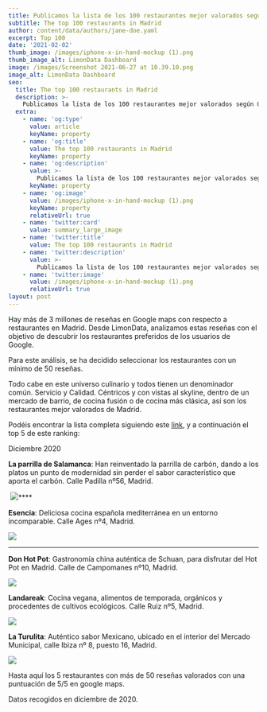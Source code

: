 ```yaml
---
title: Publicamos la lista de los 100 restaurantes mejor valorados según Google Maps
subtitle: The top 100 restaurants in Madrid
author: content/data/authors/jane-doe.yaml
excerpt: Top 100
date: '2021-02-02'
thumb_image: /images/iphone-x-in-hand-mockup (1).png
thumb_image_alt: LimonData Dashboard
image: /images/Screenshot 2021-06-27 at 10.39.10.png
image_alt: LimonData Dashboard
seo:
  title: The top 100 restaurants in Madrid
  description: >-
    Publicamos la lista de los 100 restaurantes mejor valorados según Google Maps.
  extra:
    - name: 'og:type'
      value: article
      keyName: property
    - name: 'og:title'
      value: The top 100 restaurants in Madrid
      keyName: property
    - name: 'og:description'
      value: >-
        Publicamos la lista de los 100 restaurantes mejor valorados según Google Maps.
      keyName: property
    - name: 'og:image'
      value: /images/iphone-x-in-hand-mockup (1).png
      keyName: property
      relativeUrl: true
    - name: 'twitter:card'
      value: summary_large_image
    - name: 'twitter:title'
      value: The top 100 restaurants in Madrid
    - name: 'twitter:description'
      value: >-
        Publicamos la lista de los 100 restaurantes mejor valorados según Google Maps.
    - name: 'twitter:image'
      value: /images/iphone-x-in-hand-mockup (1).png
      relativeUrl: true
layout: post
---
```

Hay más de 3 millones de reseñas en Google maps con respecto a restaurantes en Madrid. Desde LimonData, analizamos estas reseñas con el objetivo de descubrir los restaurantes preferidos de los usuarios de Google. 

Para este análisis, se ha decidido seleccionar los restaurantes con un mínimo de 50 reseñas.

Todo cabe en este universo culinario y todos tienen un denominador común. Servicio y Calidad. Céntricos y con vistas al skyline, dentro de un mercado de barrio, de cocina fusión o de cocina más clásica, así son los restaurantes mejor valorados de Madrid.

Podéis encontrar la lista completa siguiendo este [link](https://datastudio.google.com/s/vNjH7bfXuKU), y a continuación el top 5 de este ranking:

Diciembre 2020

**La parrilla de Salamanca**: Han reinventado la parrilla de carbón, dando a los platos un punto de modernidad sin perder el sabor característico que aporta el carbón. Calle Padilla nº56, Madrid.

 ![](https://lh4.googleusercontent.com/77OpPpM0L0XWia2avzZhXR7RoJ1pH3QE0kPTLf2mLyaGIYIOr-4WaFqbqfAMgv1LvaT2SKbs8p55trj0\_aDnsqD3P7Hq2KMBYGqww2bj3qCuDEiDYsIED1jmS-74y-IRUe9Rr9NQ)\*\*\*\*

**Esencia**: Deliciosa cocina española mediterránea en un entorno incomparable. Calle Ages nº4, Madrid.

![](https://lh4.googleusercontent.com/uIn4d4dOPGIvnc5K3ulXX6T1uLVplsSA9kszcKDlkD3LevsVtfP6NMaIPnx61CDO7GgmslzLgrgRP4SxlSHCvHrvnoxXDJjb6NcVBINX5DEYhFv7GhmhpuWf6RoM44Y5V6dnX-Ra)

***

**Don Hot Pot**: Gastronomía china auténtica de Schuan, para disfrutar del Hot Pot en Madrid. Calle de Campomanes nº10, Madrid.

![](https://lh6.googleusercontent.com/ait03mVv4iKYzud6JhjIJjlwDYPKprPo6PpL4EmyNamOBppF9WJ_Psm65YxFwqmExynmW6Jdgsr1XBC3kDWie6emR3L1OhdNU3hUhh5kgXJRdRsQ1-OgSFwDHRTZzuat45XQqYgH)

**Landareak**: Cocina vegana, alimentos de temporada, orgánicos y procedentes de cultivos ecológicos. Calle Ruiz nº5, Madrid.

![](https://lh6.googleusercontent.com/\_EcRUyqQJEKEUPNUNom3-v6kRRoO49HNXrFwJE22PNbpMsWd0GCT9WVtUXud3el4gM-Ri_PD4RnIHU_ldqodJqlvWQTWJ56gr6I-\_p-cL5SFEJGDy1Tgfd0ONIhwLN1RVbTNOksI)

**La Turulita**: Auténtico sabor Mexicano, ubicado en el interior del Mercado Municipal, calle Ibiza nº 8, puesto 16, Madrid.

![](https://lh5.googleusercontent.com/Kgqd12BedbgdCebI-whjAkz5LMCPTcK31o3dQXzGf7Guofhuhf4YmdBTe6S8TguYNU4igQ486g8GYdKY532yVFfTv0Ef1cIl2GGbQjcSZB5WjDVKe2FeCjgcAq6MqkJOVM7JzsGS)



Hasta aquí los 5 restaurantes con más de 50 reseñas valorados con una puntuación de 5/5 en google maps.

Datos recogidos en diciembre de 2020.
